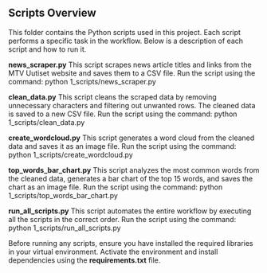 ## Scripts Overview

This folder contains the Python scripts used in this project. Each script performs a specific task in the workflow. Below is a description of each script and how to run it.

**news_scraper.py**
This script scrapes news article titles and links from the MTV Uutiset website and saves them to a CSV file.
Run the script using the command:
python 1_scripts/news_scraper.py

**clean_data.py**
This script cleans the scraped data by removing unnecessary characters and filtering out unwanted rows. The cleaned data is saved to a new CSV file.
Run the script using the command:
python 1_scripts/clean_data.py

**create_wordcloud.py**
This script generates a word cloud from the cleaned data and saves it as an image file.
Run the script using the command:
python 1_scripts/create_wordcloud.py

**top_words_bar_chart.py**
This script analyzes the most common words from the cleaned data, generates a bar chart of the top 15 words, and saves the chart as an image file.
Run the script using the command:
python 1_scripts/top_words_bar_chart.py

**run_all_scripts.py**
This script automates the entire workflow by executing all the scripts in the correct order.
Run the script using the command:
python 1_scripts/run_all_scripts.py

Before running any scripts, ensure you have installed the required libraries in your virtual environment. Activate the environment and install dependencies using the **requirements.txt** file.

